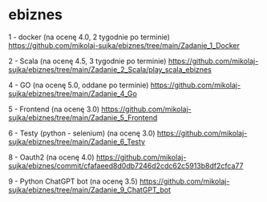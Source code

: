 # ebiznes 

1 - docker (na ocenę 4.0, 2 tygodnie po terminie)
https://github.com/mikolaj-sujka/ebiznes/tree/main/Zadanie_1_Docker

2 - Scala (na ocenę 4.5, 3 tygodnie po terminie)
https://github.com/mikolaj-sujka/ebiznes/tree/main/Zadanie_2_Scala/play_scala_ebiznes

4 - GO (na ocenę 5.0, oddane po terminie)
https://github.com/mikolaj-sujka/ebiznes/tree/main/Zadanie_4_Go

5 - Frontend (na ocenę 3.0)
https://github.com/mikolaj-sujka/ebiznes/tree/main/Zadanie_5_Frontend

6 - Testy (python - selenium) (na ocenę 3.0)
https://github.com/mikolaj-sujka/ebiznes/tree/main/Zadanie_6_Testy

8 - Oauth2 (na ocenę 4.0)
https://github.com/mikolaj-sujka/ebiznes/commit/cfafaeed8d0db7246d2cdc62c5913b8df2cfca77

9 - Python ChatGPT bot (na ocenę 3.5)
https://github.com/mikolaj-sujka/ebiznes/tree/main/Zadanie_9_ChatGPT_bot

